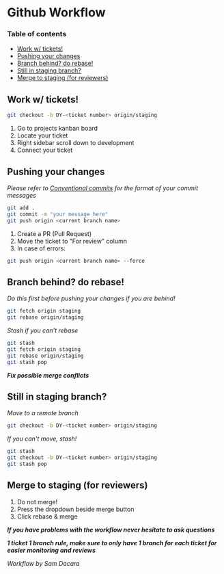 # Github Workflow

### Table of contents

- [Work w/ tickets!](#work-w-tickets)
- [Pushing your changes](#pushing-your-changes)
- [Branch behind? do rebase!](#branch-behind-do-rebase)
- [Still in staging branch?](#still-in-staging-branch)
- [Merge to staging (for reviewers)](#merge-to-staging-for-reviewers)

## Work w/ tickets!

```bash
git checkout -b DY-<ticket number> origin/staging
```

1. Go to projects kanban board
2. Locate your ticket
3. Right sidebar scroll down to development
4. Connect your ticket

## Pushing your changes

_Please refer to [Conventional commits](https://www.conventionalcommits.org/en/v1.0.0/) for the format of your commit messages_

```bash
git add .
git commit -m "your message here"
git push origin <current branch name>
```

1. Create a PR (Pull Request)
2. Move the ticket to "For review" column
3. In case of errors:

```bash
git push origin <current branch name> --force
```

## Branch behind? do rebase!

_Do this first before pushing your changes if you are behind!_

```bash
git fetch origin staging
git rebase origin/staging
```

_Stash if you can't rebase_

```bash
git stash
git fetch origin staging
git rebase origin/staging
git stash pop
```

**_Fix possible merge conflicts_**

## Still in staging branch?

_Move to a remote branch_

```bash
git checkout -b DY-<ticket number> origin/staging
```

_If you can't move, stash!_

```bash
git stash
git checkout -b DY-<ticket number> origin/staging
git stash pop
```

## Merge to staging (for reviewers)

1. Do not merge!
2. Press the dropdown beside merge button
3. Click rebase & merge

**_If you have problems with the workflow never hesitate to ask questions_**

**_1 ticket 1 branch rule, make sure to only have 1 branch for each ticket for easier monitoring and reviews_**

_Workflow by Sam Dacara_
